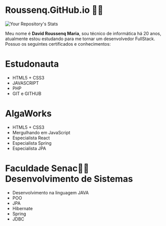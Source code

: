 #  Roussenq.GitHub.io 👨‍💻

 ![Your Repository's Stats](https://github-readme-stats.vercel.app/api?username=Your_GitHub_roussenq&show_icons=true)

Meu nome é <strong>David Roussenq Maria</strong>, sou técnico de informática há 20 anos,<br>
atualmente estou estudando para me tornar um desenvolvedor FullStack.<br>Possuo os seguintes certificados e conhecimentos:

# Estudonauta

- HTML5 + CSS3
- JAVASCRIPT
- PHP
- GIT e GITHUB

# AlgaWorks

- HTML5 + CSS3
- Mergulhando em JavaScript
- Especialista React
- Especialista Spring
- Especialista JPA

# Faculdade Senac🧑‍🎓Desenvolvimento de Sistemas

- Desenvolvimento na linguagem JAVA
- POO
- JPA
- Hibernate
- Spring
- JDBC
<!--
**roussenq/roussenq** is a ✨ _special_ ✨ repository because its `README.md` (this file) appears on your GitHub profile.

Here are some ideas to get you started:

- 🔭 I’m currently working on ...
- 🌱 I’m currently learning ...
- 👯 I’m looking to collaborate on ...
- 🤔 I’m looking for help with ...
- 💬 Ask me about ...
- 📫 How to reach me: ...
- 😄 Pronouns: ...
- ⚡ Fun fact: ...
-->
